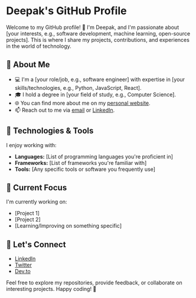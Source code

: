 # Deepak's GitHub Profile

Welcome to my GitHub profile! 👋 I'm Deepak, and I'm passionate about [your interests, e.g., software development, machine learning, open-source projects]. This is where I share my projects, contributions, and experiences in the world of technology.

## 🚀 About Me

- 💻 I'm a [your role/job, e.g., software engineer] with expertise in [your skills/technologies, e.g., Python, JavaScript, React].
- 🎓 I hold a degree in [your field of study, e.g., Computer Science].
- 🌐 You can find more about me on my [personal website](https://www.yourwebsite.com).
- 📫 Reach out to me via [email](mailto:you@example.com) or [LinkedIn](https://www.linkedin.com/in/yourusername/).

## 🔧 Technologies & Tools

I enjoy working with:

- **Languages:** [List of programming languages you're proficient in]
- **Frameworks:** [List of frameworks you're familiar with]
- **Tools:** [Any specific tools or software you frequently use]

## 🌱 Current Focus

I'm currently working on:

- [Project 1]
- [Project 2]
- [Learning/Improving on something specific]

## 🤝 Let's Connect

- [LinkedIn](https://www.linkedin.com/in/yourusername/)
- [Twitter](https://twitter.com/yourusername)
- [Dev.to](https://dev.to/yourusername)

Feel free to explore my repositories, provide feedback, or collaborate on interesting projects. Happy coding! 🚀
